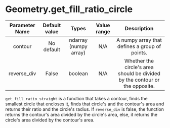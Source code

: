 # Geometry.get_fill_ratio_circle


| Parameter Name | Default value | Types | Value range | Description | 
| :---: | :---: | :---: | :---: | :---: |
| contour | No default | ndarray (numpy array) | N/A | A numpy array that defines a group of points. |
| reverse_div | False | boolean | N/A | Whether the circle's area should be divided by the contour or the opposite. |


`get_fill_ratio_straight` is a function that takes a contour, finds the smallest circle that encloses it, 
finds that circle's and the contour's area and returns their ratio and the circle's radius. If `reverse_div` is false, the function returns the contour's area divided by the circle's area, else, it returns the circle's area divided by the contour's area.
